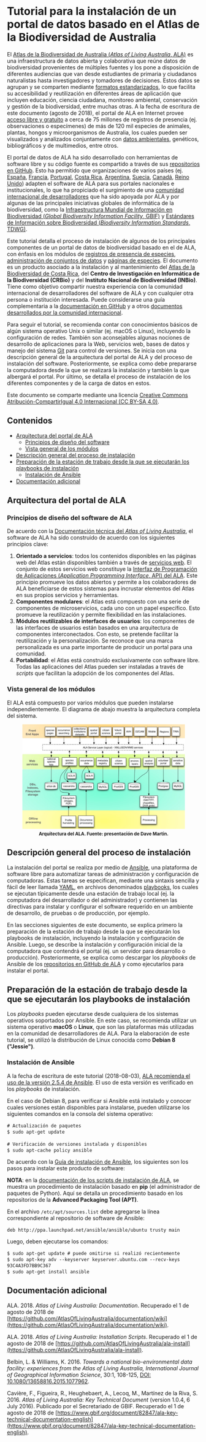 # Tutorial para la instalación de un portal de datos basado en el Atlas de la Biodiversidad de Australia

El [Atlas de la Biodiversidad de Australia (*Atlas of Living Australia*, ALA)](https://www.ala.org.au/) es una infraestructura de datos abierta y colaborativa que reúne datos de biodiversidad provenientes de múltiples fuentes y los pone a disposición de diferentes audiencias que van desde estudiantes de primaria y ciudadanos naturalistas hasta investigadores y tomadores de decisiones. Estos datos se agrupan y se comparten mediante [formatos estandarizados](https://www.tdwg.org/standards/dwc/), lo que facilita su accesibilidad y reutilización en diferentes áreas de aplicación que incluyen educación, ciencia ciudadana, monitoreo ambiental, conservación y gestión de la biodiversidad, entre muchas otras. A la fecha de escritura de este documento (agosto de 2018), el portal de ALA en Internet provee [acceso libre y gratuito](https://www.ala.org.au/how-to-work-with-data/#Decide_on_a_license_for_your_data) a cerca de 75 millones de registros de presencia (ej. observaciones o especímenes) de más de 120 mil especies de animales, plantas, hongos y microorganismos de Australia, los cuales pueden ser visualizados y analizados conjuntamente con [datos ambientales](https://spatial.ala.org.au/), genéticos, bibliográficos y de multimedios, entre otros.

El portal de datos de ALA ha sido desarrollado con herramientas de software libre y su código fuente es compartido a través de sus [repositorios en GitHub](https://github.com/AtlasOfLivingAustralia/). Esto ha permitido que organizaciones de varios países (ej. [España](http://datos.gbif.es/), [Francia](http://portail.gbif.fr/), [Portugal](http://dados.gbif.pt/), [Costa Rica](http://www.crbio.cr/), [Argentina](http://datos.sndb.mincyt.gob.ar/), [Suecia](https://bioatlas.se/), [Canadá](http://explorer.canadensys.net/occurrences/search?lang=en&taxa=#tab_mapView), [Reino Unido](https://nbn.org.uk/)) adapten el software de ALA para sus portales nacionales e institucionales, lo que ha propiciado el surgimiento de una [comunidad internacional de desarrolladores](https://tdwg.github.io/conferences/2018/sessions/W06) que ha sido apoyada por ALA y por algunas de las principales iniciativas globales de informática de la biodiversidad, como la [Infraestructura Mundial de Información en Biodiversidad (*Global Biodiversity Information Facility*, GBIF)](http://gbif.org/) y [Estándares de Información sobre Biodiversidad (*Biodiversity Information Standards*, TDWG)](https://www.tdwg.org/).

Este tutorial detalla el proceso de instalación de algunos de los principales componentes de un portal de datos de biodiversidad basado en el de ALA, con énfasis en los módulos de [registros de presencia de especies](https://biocache.ala.org.au/search), [administración de conjuntos de datos](https://collections.ala.org.au/datasets) y [páginas de especies](https://lists.ala.org.au/iconic-species). El documento es un producto asociado a la instalación y al mantenimiento del [Atlas de la Biodiversidad de Costa Rica](http://www.crbio.cr/), del **Centro de Investigación en Informática de la Biodiversidad (CRBio)** y del **Instituto Nacional de Biodiversidad (INBio)**. Tiene como objetivo compartir nuestra experiencia con la comunidad internacional de desarrolladores del software de ALA y con cualquier otra persona o institución interesada. Puede considerarse una guía complementaria a la [documentación en GitHub](https://github.com/AtlasOfLivingAustralia/documentation/wiki) y a otros [documentos desarrollados por la comunidad internacional](https://www.gbif.org/project/82202/internationalization-of-the-ala-node-portal).

Para seguir el tutorial, se recomienda contar con conocimientos básicos de algún sistema operativo Unix o similar (ej. macOS o Linux), incluyendo la configuración de redes. También son aconsejables algunas nociones de desarrollo de aplicaciones para la Web, servicios web, bases de datos y manejo del sistema [Git](https://git-scm.com/) para control de versiones. Se inicia con una descripción general de la arquitectura del portal de ALA y del proceso de instalación del software. Posteriormente, se explica como debe prepararse la computadora desde la que se realizará la instalación y también la que albergará el portal. Por último, se detalla el proceso de instalación de los diferentes componentes y de la carga de datos en estos.

Este documento se comparte mediante una licencia [Creative Commons Atribución-CompartirIgual 4.0 Internacional (CC BY-SA 4.0)](https://creativecommons.org/licenses/by-sa/4.0/legalcode).


## Contenidos
* [Arquitectura del portal de ALA](https://github.com/AtlasBiodiversidadCostaRica/tutorial-instalacion-portal-ala/blob/master/README.md#arquitectura-del-portal-de-ala)
  * [Principios de diseño del software]()
  * [Vista general de los módulos]()
* [Descripción general del proceso de instalación](https://github.com/AtlasBiodiversidadCostaRica/tutorial-instalacion-portal-ala/blob/master/README.md#descripci%C3%B3n-general-del-proceso-de-instalaci%C3%B3n)
* [Preparación de la estación de trabajo desde la que se ejecutarán los playbooks de instalación](https://github.com/AtlasBiodiversidadCostaRica/tutorial-instalacion-portal-ala/blob/master/README.md#preparaci%C3%B3n-de-la-estaci%C3%B3n-de-trabajo)
  * [Instalación de Ansible](https://github.com/AtlasBiodiversidadCostaRica/tutorial-instalacion-portal-ala/blob/master/README.md#instalaci%C3%B3n-de-ansible)
* [Documentación adicional](https://github.com/AtlasBiodiversidadCostaRica/tutorial-instalacion-portal-ala/blob/master/README.md#documentaci%C3%B3n-adicional)


## Arquitectura del portal de ALA
### Principios de diseño del software de ALA
De acuerdo con la [Documentación técnica del *Atlas of Living Australia*](https://www.gbif.org/document/82847/ala-key-technical-documentation-english), el software de ALA ha sido construido de acuerdo con los siguientes principios clave:
1. **Orientado a servicios**: todos los contenidos disponibles en las páginas web del Atlas están disponibles también a través de [servicios web](https://en.wikipedia.org/wiki/Web_service). El conjunto de estos servicios web constituye la [Interfaz de Programación de Aplicaciones (*Application Programming Interface*, API) del ALA](http://api.ala.org.au/). Este principio promueve los datos abiertos y permite a los colaboradores de ALA beneficiarse de estos sistemas para incrustar elementos del Atlas en sus propios servicios y herramientas.
2. **Componentes modulares**: el Atlas está compuesto con una serie de componentes de microservicios, cada uno con un papel específico. Esto promueve la reutilización y permite flexibilidad en las instalaciones.
3. **Módulos reutilizables de interfaces de usuarios**: los componentes de las interfaces de usuarios están basados en una arquitectura de componentes interconectados. Con esto, se pretende facilitar la reutilización y la personalización. Se reconoce que una marca personalizada es una parte importante de producir un portal para una comunidad.
4. **Portabilidad**: el Atlas está construído exclusivamente con software libre. Todas las aplicaciones del Atlas pueden ser instaladas a través de *scripts* que facilitan la adopción de los componentes del Atlas.


### Vista general de los módulos
El ALA está compuesto por varios módulos que pueden instalarse independientemente. El diagrama de abajo muestra la arquitectura completa del sistema.

<figure>
  <img src="img/ala-architecture.png" alt="Arquitectura del ALA"/>
  <figcaption style="text-align:center;"><small><strong>Arquitectura del ALA. Fuente: presentación de Dave Martin.</strong></small></figcaption>
</figure>




## Descripción general del proceso de instalación
La instalación del portal se realiza por medio de [Ansible](https://www.ansible.com/), una plataforma de software libre para automatizar tareas de administración y configuración de computadoras. Estas tareas se especifican, mediante una sintaxis sencilla y fácil de leer llamada [YAML](http://yaml.org/), en archivos denominados [playbooks](https://docs.ansible.com/ansible/2.6/user_guide/playbooks_intro.html), los cuales se ejecutan típicamente desde una estación de trabajo local (ej. la computadora del desarrollador o del administrador) y contienen las directivas para instalar y configurar el software requerido en un ambiente de desarrollo, de pruebas o de producción, por ejemplo.

En las secciones siguientes de este documento, se explica primero la preparación de la estación de trabajo desde la que se ejecutarán los playbooks de instalación, incluyendo la instalación y configuración de Ansible. Luego, se describe la instalación y configuración inicial de la computadora que contendrá el portal (ej. un servidor para desarrollo o producción). Posteriormente, se explica como descargar los *playbooks* de Ansible de los [repositorios en GitHub de ALA](https://github.com/AtlasOfLivingAustralia/ala-install) y como ejecutarlos para instalar el portal.


## Preparación de la estación de trabajo desde la que se ejecutarán los playbooks de instalación
Los *playbooks* pueden ejecutarse desde cualquiera de los sistemas operativos soportados por Ansible. En este caso, se recomienda utilizar un sistema operativo **macOS** o **Linux**, que son las plataformas más utilizadas en la comunidad de desarrolladores de ALA. Para la elaboración de este tutorial, se utilizó la distribución de Linux conocida como **Debian 8 ("Jessie")**.

### Instalación de Ansible
A la fecha de escritura de este tutorial (2018-08-03), [ALA recomienda el uso de la versión 2.5.4 de Ansible](https://github.com/AtlasOfLivingAustralia/ala-install#the-current-supported-version-is-254). El uso de esta versión es verificado en los *playbooks* de instalación.

En el caso de Debian 8, para verificar si Ansible está instalado y conocer cuales versiones están disponibles para instalarse, pueden utilizarse los siguientes comandos en la consola del sistema operativo:
```console
# Actualización de paquetes
$ sudo apt-get update

# Verificación de versiones instalada y disponibles
$ sudo apt-cache policy ansible
```

De acuerdo con la [Guía de instalación de Ansible](https://docs.ansible.com/ansible/2.5/installation_guide/intro_installation.html), los siguientes son los pasos para instalar este producto de software:

**NOTA**: en la [documentación de los scripts de instalación de ALA](https://github.com/AtlasOfLivingAustralia/ala-install/blob/master/README.md), se muestra un procedimiento de instalación basado en **pip** (el administrador de paquetes de Python). Aquí se detalla un procedimiento basado en los repositorios de la **Advanced Packaging Tool (APT)**.

En el archivo `/etc/apt/sources.list` debe agregarse la línea correspondiente al repositorio de software de Ansible:
```console
deb http://ppa.launchpad.net/ansible/ansible/ubuntu trusty main
```

Luego, deben ejecutarse los comandos:
```console
$ sudo apt-get update # puede omitirse si realizó recientemente
$ sudo apt-key adv --keyserver keyserver.ubuntu.com --recv-keys 93C4A3FD7BB9C367
$ sudo apt-get install ansible
```

## Documentación adicional
ALA. 2018. *Atlas of Living Australia: Documentation*. Recuperado el 1 de agosto de 2018 de [https://github.com/AtlasOfLivingAustralia/documentation/wiki](https://github.com/AtlasOfLivingAustralia/documentation/wiki).

ALA. 2018. *Atlas of Living Australia: Installation Scripts*. Recuperado el 1 de agosto de 2018 de [https://github.com/AtlasOfLivingAustralia/ala-install](https://github.com/AtlasOfLivingAustralia/ala-install).

Belbin, L. & Williams, K. 2016. *Towards a national bio-environmental data facility: experiences from the Atlas of Living Australia, International Journal of Geographical Information Science*, 30:1, 108-125, [DOI: 10.1080/13658816.2015.1077962](https://doi.org/10.1080/13658816.2015.1077962).

Cavière, F., Figueira, R., Heughebaert, A., Lecoq, M., Martínez de la Riva, S. 2016. *Atlas of Living Australia: Key  Technical Document* (version 1.0.4, 6 July 2016). Publicado por el Secretariado de GBIF. Recuperado el 1 de agosto de 2018 de [https://www.gbif.org/document/82847/ala-key-technical-documentation-english](https://www.gbif.org/document/82847/ala-key-technical-documentation-english).
